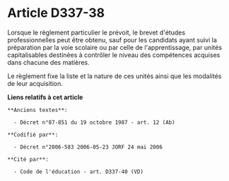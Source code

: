 # Article D337-38

Lorsque le règlement particulier le prévoit, le brevet d'études professionnelles peut être obtenu, sauf pour les candidats
ayant suivi la préparation par la voie scolaire ou par celle de l'apprentissage, par unités capitalisables destinées à
contrôler le niveau des compétences acquises dans chacune des matières.

Le règlement fixe la liste et la nature de ces unités ainsi que les modalités de leur acquisition.

**Liens relatifs à cet article**

	**Anciens textes**:

	  - Décret n°87-851 du 19 octobre 1987 - art. 12 (Ab)

	**Codifié par**:

	  - Décret n°2006-583 2006-05-23 JORF 24 mai 2006

	**Cité par**:

	  - Code de l'éducation - art. D337-40 (VD)
